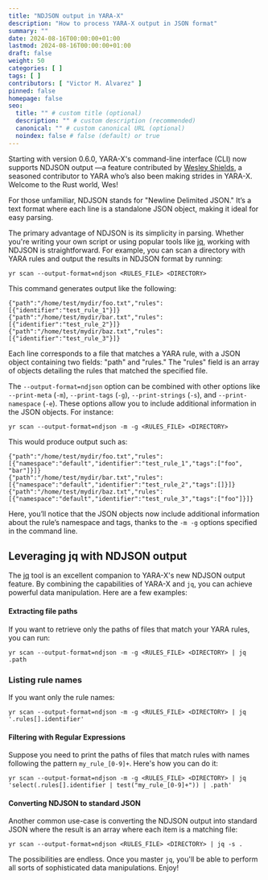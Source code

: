 ```yaml
---
title: "NDJSON output in YARA-X"
description: "How to process YARA-X output in JSON format"
summary: ""
date: 2024-08-16T00:00:00+01:00
lastmod: 2024-08-16T00:00:00+01:00
draft: false
weight: 50
categories: [ ]
tags: [ ]
contributors: [ "Victor M. Alvarez" ]
pinned: false
homepage: false
seo:
  title: "" # custom title (optional)
  description: "" # custom description (recommended)
  canonical: "" # custom canonical URL (optional)
  noindex: false # false (default) or true
---
```


Starting with version 0.6.0, YARA-X's command-line interface (CLI) now supports
NDJSON output —a feature contributed
by [Wesley Shields](https://github.com/wxsBSD), a seasoned contributor to YARA
who’s also been making strides in YARA-X. Welcome to the Rust world, Wes!

For those unfamiliar, NDJSON stands for "Newline Delimited JSON." It’s a text
format where each line is a standalone JSON object, making it ideal for easy
parsing.

The primary advantage of NDJSON is its simplicity in parsing. Whether you're
writing your own script or using popular tools
like [jq](https://jqlang.github.io/jq/), working with NDJSON is straightforward.
For example, you can scan a directory with YARA rules and output the results in
NDJSON format by running:

```shell
yr scan --output-format=ndjson <RULES_FILE> <DIRECTORY>
```

This command generates output like the following:

```text
{"path":"/home/test/mydir/foo.txt","rules":[{"identifier":"test_rule_1"}]}
{"path":"/home/test/mydir/bar.txt","rules":[{"identifier":"test_rule_2"}]}
{"path":"/home/test/mydir/baz.txt","rules":[{"identifier":"test_rule_3"}]}
```

Each line corresponds to a file that matches a YARA rule, with a JSON object
containing two fields: "path" and "rules." The "rules" field is an array of
objects detailing the rules that matched the specified file.

The `--output-format=ndjson` option can be combined with other options like
`--print-meta` (`-m`), `--print-tags` (`-g`), `--print-strings` (`-s`), and
`--print-namespace` (`-e`). These options allow you to include additional
information in the JSON objects. For instance:

```shell
yr scan --output-format=ndjson -m -g <RULES_FILE> <DIRECTORY>
```

This would produce output such as:

```text
{"path":"/home/test/mydir/foo.txt","rules":[{"namespace":"default","identifier":"test_rule_1","tags":["foo", "bar"]}]}
{"path":"/home/test/mydir/bar.txt","rules":[{"namespace":"default","identifier":"test_rule_2","tags":[]}]}
{"path":"/home/test/mydir/baz.txt","rules":[{"namespace":"default","identifier":"test_rule_3","tags":["foo"]}]}
```

Here, you’ll notice that the JSON objects now include additional information
about the rule’s namespace and tags, thanks to the `-m -g` options specified in
the command line.

## Leveraging jq with NDJSON output

The [jq](https://jqlang.github.io/jq/) tool is an excellent companion to
YARA-X's new NDJSON output feature. By combining the capabilities of YARA-X and
`jq`, you can achieve powerful data manipulation. Here are a few examples:

#### Extracting file paths

If you want to retrieve only the paths of files that match your YARA rules, you
can run:

```shell
yr scan --output-format=ndjson -m -g <RULES_FILE> <DIRECTORY> | jq .path
```

### Listing rule names

If you want only the rule names:

```shell
yr scan --output-format=ndjson -m -g <RULES_FILE> <DIRECTORY> | jq '.rules[].identifier'
```

#### Filtering with Regular Expressions

Suppose you need to print the paths of files that match rules with names
following the pattern `my_rule_[0-9]+`. Here's how you can do it:

```shell
yr scan --output-format=ndjson -m -g <RULES_FILE> <DIRECTORY> | jq 'select(.rules[].identifier | test("my_rule_[0-9]+")) | .path'
```

#### Converting NDJSON to standard JSON

Another common use-case is converting the NDJSON output into standard JSON where
the result is an array where each item is a matching file:

```shell
yr scan --output-format=ndjson <RULES_FILE> <DIRECTORY> | jq -s .
```

The possibilities are endless. Once you master `jq`, you'll be able to perform
all sorts of sophisticated data manipulations. Enjoy!